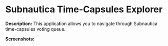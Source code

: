 # Subnautica Time-Capsules Explorer
**Description:**
This application allows you to navigate through Subnautica time-capsules voting queue.

**Screenshots:**

